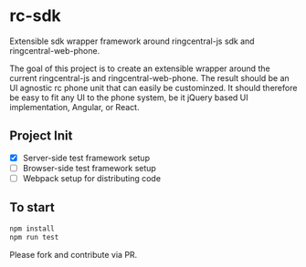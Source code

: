 # rc-sdk
Extensible sdk wrapper framework around ringcentral-js sdk and ringcentral-web-phone.

The goal of this project is to create an extensible wrapper around the current ringcentral-js and ringcentral-web-phone.
The result should be an UI agnostic rc phone unit that can easily be custominzed. It should therefore be easy to fit any UI to the phone system, be it jQuery based UI implementation, Angular, or React.


## Project Init

- [x] Server-side test framework setup
- [ ] Browser-side test framework setup
- [ ] Webpack setup for distributing code

To start
---

```javascript
npm install
npm run test
```

Please fork and contribute via PR.
